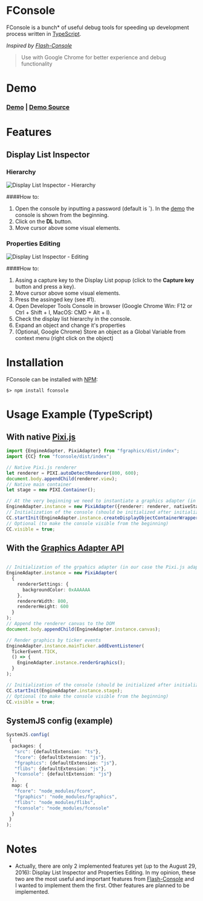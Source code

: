 # FConsole
FConsole is a bunch* of useful debug tools for speeding up development process written in [TypeScript](https://github.com/Microsoft/TypeScript).

*Inspired by [Flash-Console](https://github.com/junkbyte/flash-console)*

> Use with Google Chrome for better experience and debug functionality

# Demo
### **[Demo](https://flashist.github.io/fexamples/) | [Demo Source](https://github.com/flashist/fexamples)**

# Features

## Display List Inspector

### Hierarchy
![Display List Inspector - Hierarchy](https://github.com/flashist/flashist.github.io/blob/master/fexamples/images/demo/display-list-inspecotr_hierarchy-1.gif?raw=true)

####How to:
1. Open the console by inputting a password (default is **`**). In the [demo](https://flashist.github.io/fexamples/) the console is shown from the beginning.
2. Click on the **DL** button.
3. Move cursor above some visual elements.

### Properties Editing
![Display List Inspector - Editing](https://github.com/flashist/flashist.github.io/blob/master/fexamples/images/demo/display-list-inspector_editing-1.gif?raw=truep)

####How to:
1. Assing a capture key to the Display List popup (click to the **Capture key** button and press a key).
2. Move cursor above some visual elements.
3. Press the assinged key (see #1).
4. Open Developer Tools Console in browser (Google Chrome Win: F12 or Ctrl + Shift + I, MacOS: CMD + Alt + I).
5. Check the display list hierarchy in the console.
6. Expand an object and change it's properties
7. (Optional, Google Chrome) Store an object as a Global Variable from context menu (right click on the object)
 
# Installation

FConsole can be installed with [NPM](https://docs.npmjs.com/getting-started/what-is-npm):

```
$> npm install fconsole
```

# Usage Example (TypeScript)

## With native [Pixi.js](https://github.com/pixijs/pixi.js)
```TypeScript
import {EngineAdapter, PixiAdapter} from "fgraphics/dist/index";
import {CC} from "fconsole/dist/index";

// Native Pixi.js renderer
let renderer = PIXI.autoDetectRenderer(800, 600);
document.body.appendChild(renderer.view);
// Native main container
let stage = new PIXI.Container();

// At the very beginning we need to instantiate a graphics adapter (in our case the Pixi.js adapter).
EngineAdapter.instance = new PixiAdapter({renderer: renderer, nativeStage: stage});
// Initialization of the console (should be initialized after initialization of the adapter)
CC.startInit(EngineAdapter.instance.createDisplayObjectContainerWrapper(stage));
// Optional (to make the console visible from the beginning)
CC.visible = true;
```

## With the [Graphics Adapter API](https://github.com/flashist/fgraphics)
```TypeScript

// Initialization of the grpahics adapter (in our case the Pixi.js adapter)
EngineAdapter.instance = new PixiAdapter(
  {
    rendererSettings: {
      backgroundColor: 0xAAAAAA
    },
    rendererWidth: 800,
    rendererHeight: 600
  }
);
// Append the renderer canvas to the DOM
document.body.appendChild(EngineAdapter.instance.canvas);

// Render graphics by ticker events
EngineAdapter.instance.mainTicker.addEventListener(
  TickerEvent.TICK,
  () => {
    EngineAdapter.instance.renderGraphics();
  }
);

// Initialization of the console (should be initialized after initialization of the adapter)
CC.startInit(EngineAdapter.instance.stage);
// Optional (to make the console visible from the beginning)
CC.visible = true;
```

## SystemJS config (example)
```TypeScript
SystemJS.config(
 {
  packages: {
   "src": {defaultExtension: "ts"},
   "fcore": {defaultExtension: "js"},
   "fgraphics": {defaultExtension: "js"},
   "flibs": {defaultExtension: "js"},
   "fconsole": {defaultExtension: "js"}
  },
  map: {
   "fcore": "node_modules/fcore",
   "fgraphics": "node_modules/fgraphics",
   "flibs": "node_modules/flibs",
   "fconsole": "node_modules/fconsole"
  }
 }
);
```

# Notes
* Actually, there are only 2 implemented features yet (up to the August 29, 2016): Display List Inspector and Properties Editing. In my opinion, these two are the most useful and important features from [Flash-Console](https://github.com/junkbyte/flash-console) and I wanted to implement them the first. Other features are planned to be implemented.
